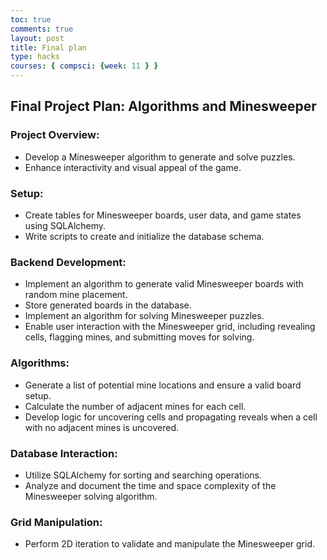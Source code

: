 ```yaml
---
toc: true
comments: true
layout: post
title: Final plan
type: hacks
courses: { compsci: {week: 11 } }
---
```


## Final Project Plan: Algorithms and Minesweeper

### Project Overview:

- Develop a Minesweeper algorithm to generate and solve puzzles.
- Enhance interactivity and visual appeal of the game.

### Setup:

- Create tables for Minesweeper boards, user data, and game states using SQLAlchemy.
- Write scripts to create and initialize the database schema.

### Backend Development:

- Implement an algorithm to generate valid Minesweeper boards with random mine placement.
- Store generated boards in the database.
- Implement an algorithm for solving Minesweeper puzzles.
- Enable user interaction with the Minesweeper grid, including revealing cells, flagging mines, and submitting moves for solving.

### Algorithms:

- Generate a list of potential mine locations and ensure a valid board setup.
- Calculate the number of adjacent mines for each cell.
- Develop logic for uncovering cells and propagating reveals when a cell with no adjacent mines is uncovered.

### Database Interaction:

- Utilize SQLAlchemy for sorting and searching operations.
- Analyze and document the time and space complexity of the Minesweeper solving algorithm.

### Grid Manipulation:

- Perform 2D iteration to validate and manipulate the Minesweeper grid.
